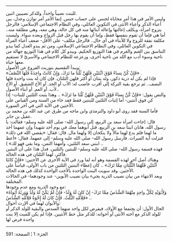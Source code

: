 ------------------------------------------------------------------------

للبنت نصيباً واحداً، وللذكر نصيبين اثنين.  
وليس الأمر في هذا أمر محاباة لجنس على حساب جنس. إنما الأمر أمر توازن
وعدل، بين أعباء الذكر وأعباء الأنثى في التكوين العائلي، وفي النظام
الاجتماعي الإسلامي: فالرجل يتزوج امرأة، ويكلف إعالتها وإعالة أبنائها منه
في كل حالة، وهي معه، وهي مطلقة منه.. أما هي فإما أن تقوم بنفسها فقط،
وإما أن يقوم بها رجل قبل الزواج وبعده سواء. وليست مكلفة نفقة للزوج ولا
للأبناء في أي حال.. فالرجل مكلف- على الأقل- ضعف أعباء المرأة في التكوين
العائلي، وفي النظام الاجتماعي الإسلامي. ومن ثم يبدو العدل كما يبدو
التناسق بين الغنم والغرم في هذا التوزيع الحكيم. ويبدو كل كلام في هذا
التوزيع جهالة من ناحية وسوء أدب مع الله من ناحية أخرى، وزعزعة للنظام
الاجتماعي والأسريّ لا تستقيم معها حياة.  
ويبدأ التقسيم بتوريث الفروع عن الأصول:  
«فَإِنْ كُنَّ نِساءً فَوْقَ اثْنَتَيْنِ فَلَهُنَّ ثُلُثا ما تَرَكَ، وَإِنْ كانَتْ واحِدَةً فَلَهَا النِّصْفُ» .  
فإذا لم يكن له ذرية ذكور، وله بنتان أو أكثر فلهن الثلثان. فإن كان له بنت
واحدة فلها النصف.. ثم ترجع بقية التركة إلى أقرب عاصب له: الأب أو الجد.
أو الأخ الشقيق. أو الأخ لأب. أو العم. أو أبناء الأصول..  
والنص يقول: «فَإِنْ كُنَّ نِساءً فَوْقَ اثْنَتَيْنِ فَلَهُنَّ ثُلُثا ما تَرَكَ» .. وهذا يثبت
الثلثين للبنات- إذا كن فوق اثنتين- أما إثبات الثلثين للبنتين فقط فقد جاء
من السنة ومن القياس على الأختين في الآية التي في آخر السورة.  
فأما السنة فقد روى أبو داود والترمذي وابن ماجه من طرق عن عبد الله بن
محمد بن عقيل بن جابر.  
قال: (جاءت امرأة سعد بن الربيع، إلى رسول الله- صلى الله عليه وسلم-
فقالت: يا رسول الله، هاتان ابنتا سعد بن الربيع، قتل أبوهما معك في يوم
أحد شهيدا وإن عمهما أخذ ما لهما فلم يدع لهما مالاً ولا ينكحان إلا ولهما
مال. قال: فقال: «يقضي الله في ذلك» فنزلت آية الميراث. فأرسل رسول الله-
صلى الله عليه وسلم- إلى عمهما، فقال: «أعط ابنتي سعد الثلثين، وأمهما
الثمن، وما بقي فهو لك» ) ..  
فهذه قسمة رسول الله- صلى الله عليه وسلم- للبنتين بالثلثين. فدل هذا على
أن البنتين فأكثر، لهما الثلثان في هذه الحالة.  
وهناك أصل آخر لهذه القسمة وهو أنه لما ورد في الآية الأخرى عن الأختين:
«فَإِنْ كانَتَا اثْنَتَيْنِ فَلَهُمَا الثُّلُثانِ مِمَّا تَرَكَ» .. كان إعطاء البنتين الثلثين من
باب الأولى، قياساً على الأختين. وقد سويت البنت الواحدة بالأخت الواحدة
كذلك في هذه الحالة.  
وبعد الانتهاء من بيان نصيب الذرية يجيء بيان نصيب الأبوين- عند وجودهما-
في الحالات المختلفة.  
مع وجود الذرية ومع عدم وجودها:  
«وَلِأَبَوَيْهِ لِكُلِّ واحِدٍ مِنْهُمَا السُّدُسُ مِمَّا تَرَكَ- إِنْ كانَ لَهُ وَلَدٌ- فَإِنْ لَمْ يَكُنْ لَهُ وَلَدٌ
وَوَرِثَهُ أَبَواهُ فَلِأُمِّهِ الثُّلُثُ. فَإِنْ كانَ لَهُ إِخْوَةٌ فَلِأُمِّهِ السُّدُسُ» ..  
والأبوان لهما في الإرث أحوال:  
الحال الأول: أن يجتمعا مع الأولاد، فيفرض لكل واحد منهما السدس والبقية
للولد الذكر أو للولد الذكر مع أخته الأنثى أو أخواته: للذكر مثل حظ
الأنثيين. فإذا لم يكن للميت إلا بنت واحدة فرض لها

------------------------------------------------------------------------

الجزء: 1 ¦ الصفحة: 591
